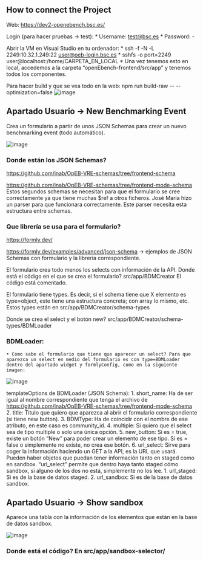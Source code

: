 ## How to connect the Project

Web: https://dev2-openebench.bsc.es/

Login (para hacer pruebas → test):
    * Username: test@bsc.es
    * Password: -

Abrir la VM en Visual Studio en tu ordenador:
    * ssh -f -N -L 2249:10.32.1.249:22 user@oeb-login.bsc.es
    * sshfs -o port=2249 user@localhost:/home/CARPETA_EN_LOCAL
    * Una vez tenemos esto en local, accedemos a la carpeta “openEbench-frontend/src/app” y tenemos todos los componentes.

Para hacer build y que se vea todo en la web: npm run build-raw -- --optimization=false
      ![image](https://user-images.githubusercontent.com/51945891/133595485-0d73ea97-2157-472e-9588-d8591ccf0c2e.png)
      
## Apartado Usuario → New Benchmarking Event
Crea un formulario a partir de unos JSON Schemas para crear un nuevo benchmarking event (todo automático).

![image](https://user-images.githubusercontent.com/51945891/133595611-1df11f14-a890-4cac-9ced-987f71181a4a.png)

### Donde están los JSON Schemas?
https://github.com/inab/OpEB-VRE-schemas/tree/frontend-schema

https://github.com/inab/OpEB-VRE-schemas/tree/frontend-mode-schema
Estos segundos schemas se necesitan para que el formulario se cree correctamente ya que tiene muchas $ref a otros ficheros. José María hizo un parser para que funcionara correctamente. Este parser necesita esta estructura entre schemas. 

### Que librería se usa para el formulario? 
https://formly.dev/

https://formly.dev/examples/advanced/json-schema → ejemplos de JSON Schemas con formulario y la librería correspondiente.

El formulario crea todo menos los selects con información de la API.
Donde está el código en el que se crea el formulario? src/app/BDMCreator
El código está comentado.

El formulario tiene types. Es decir, si el schema tiene que X elemento es type=object, este tiene una estructura concreta; con array lo mismo, etc. Estos types están en src/app/BDMCreator/schema-types

Donde se crea el select y el botón new? src/app/BDMCreator/schema-types/BDMLoader


### BDMLoader:
    • Como sabe el formulario que tiene que aparecer un select? Para que aparezca un select en medio del formulario es con type=BDMLoader dentro del apartado widget y formlyConfig, como en la siguiente imagen:

![image](https://user-images.githubusercontent.com/51945891/133595573-4aaeec34-68dd-46b0-84ce-87e457b728c5.png)

templateOptions de BDMLoader (JSON Schema):
    1. short_name: Ha de ser igual al nombre correspondiente que tenga el archivo de https://github.com/inab/OpEB-VRE-schemas/tree/frontend-mode-schema
    2. title: Titulo que quiero que aparezca al abrir el formulario correspondiente (si tiene new button).
    3. BDMType: Ha de coincidir con el nombre de ese atributo, en este caso es community_id.
    4. multiple: Si quiero que el select sea de tipo multiple o solo una única opción.
    5. new_button: Si es = true, existe un botón “New” para poder crear un elemento de ese tipo. Si es = false o simplemente no existe, no crea ese botón.
    6. url_select: Sirve para coger la información haciendo un GET a la API, es la URL que usará. Pueden haber objetos que puedan tener información tanto en staged como en sandbox. “url_select” permite que dentro haya tanto staged cómo sandbox, si alguno de los dos no está, simplemente no los lee. 
        1. url_staged: Si es de la base de datos staged.
        2. url_sandbox: Si es de la base de datos sandbox.

## Apartado Usuario → Show sandbox
Aparece una tabla con la información de los elementos que están en la base de datos sandbox.

![image](https://user-images.githubusercontent.com/51945891/133595633-6e62b630-aa7d-4155-834a-ac26a6638084.png)

### Donde está el código? En src/app/sandbox-selector/
